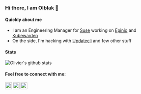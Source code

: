 ### Hi there, I am Olblak 👋

#### Quickly about me
<!-- - I'm a lead operation engineer for [CloudBees][cloudbees-website] -->
- I am an Engineering Manager for [Suse][suse-website] working on [Epinio][epinio-website] and [Kubewarden][kubewarden-website]
- On the side, I'm hacking with [Updatecli][updatecli-website] and few other stuff

#### Stats 

![Olivier's github stats](https://github-readme-stats.vercel.app/api?username=olblak&show_icons=true)

#### Feel free to connect with me:

[<img align="left" alt="overnin | LinkedIn" width="22px" src="https://cdn.jsdelivr.net/npm/simple-icons@v3/icons/linkedin.svg" />][linkedin]
[<img align="left" alt="0lblak | Twitter" width="22px" src="https://cdn.jsdelivr.net/npm/simple-icons@v3/icons/twitter.svg" />][twitter]
[<img align="left" alt="@olblak@fosstodon.org | Mastodon" width="22px" src="https://cdn.jsdelivr.net/npm/simple-icons@v3/icons/mastodon.svg" />][Mastodon]


<!--

**olblak/olblak** is a ✨ _special_ ✨ repository because its `README.md` (this file) appears on your GitHub profile.

Here are some ideas to get you started:

- 🔭 I’m currently working on ...
- 🌱 I’m currently learning ...
- 👯 I’m looking to collaborate on ...
- 🤔 I’m looking for help with ...
- 💬 Ask me about ...
- 📫 How to reach me: ...
- 😄 Pronouns: ...
- ⚡ Fun fact: ...
-->

[website]: https://www.olblak.com/
[twitter]: https://twitter.com/0lblak
[linkedin]: https://linkedin.com/in/overnin
[mastodon]: https://fosstodon.org/@olblak
<!--[cloudbees-website]: https://www.cloudbees.com/-->
[updatecli-website]: https://www.updatecli.io
[suse-website]: https://www.suse.com
[epinio-website]: https://www.epinio.io
[kubewarden-website]: https://www.kubewarden.io
